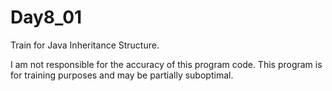# Day8_01
Train for Java Inheritance Structure.

I am not responsible for the accuracy of this program code. This program is for training purposes and may be partially suboptimal.
